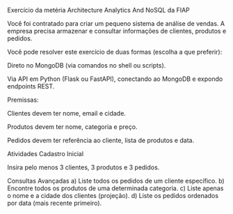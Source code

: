 Exercício da metéria Architecture Analytics And NoSQL da FIAP

Você foi contratado para criar um pequeno sistema de análise de vendas.
A empresa precisa armazenar e consultar informações de clientes, produtos e pedidos.

Você pode resolver este exercício de duas formas (escolha a que preferir):

Direto no MongoDB (via comandos no shell ou scripts).

Via API em Python (Flask ou FastAPI), conectando ao MongoDB e expondo endpoints REST.

Premissas:

Clientes devem ter nome, email e cidade.

Produtos devem ter nome, categoria e preço.

Pedidos devem ter referência ao cliente, lista de produtos e data.


Atividades
Cadastro Inicial

Insira pelo menos 3 clientes, 3 produtos e 3 pedidos.

Consultas Avançadas
a) Liste todos os pedidos de um cliente específico.
b) Encontre todos os produtos de uma determinada categoria.
c) Liste apenas o nome e a cidade dos clientes (projeção).
d) Liste os pedidos ordenados por data (mais recente primeiro).
